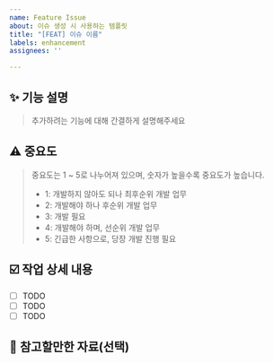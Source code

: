 ```yaml
---
name: Feature Issue
about: 이슈 생성 시 사용하는 템플릿
title: "[FEAT] 이슈 이름"
labels: enhancement
assignees: ''

---
```


## ✨ 기능 설명
> 추가하려는 기능에 대해 간결하게 설명해주세요

## ⚠️ 중요도
> 중요도는 1 ~ 5로 나누어져 있으며, 숫자가 높을수록 중요도가 높습니다. 
>- 1: 개발하지 않아도 되나 최후순위 개발 업무
>- 2: 개발해야 하나 후순위 개발 업무 
>- 3: 개발 필요 
>- 4: 개발해야 하며, 선순위 개발 업무
>- 5: 긴급한 사항으로, 당장 개발 진행 필요


## ☑️ 작업 상세 내용
- [ ] TODO
- [ ] TODO
- [ ] TODO

## 📎 참고할만한 자료(선택)
